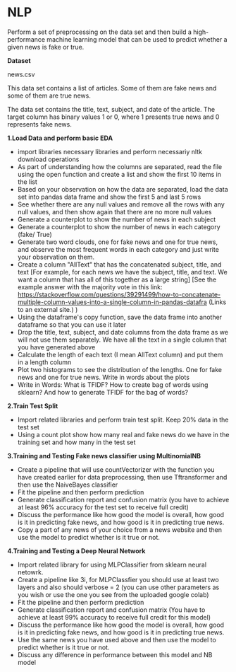 # NLP
Perform a set of preprocessing on the data set and then build a high-performance machine learning model that can be used to predict whether a given news is fake or true.

**Dataset**

news.csv

This data set contains a list of articles. Some of them are fake news and some of them are true news. 

The data set contains the title, text, subject, and date of the article. The target column has binary values 1 or 0, where 1 presents true news and 0 represents fake news.

**1.Load Data and perform basic EDA**
  * import libraries necessary libraries and perform necessariy nltk download operations
  * As part of understanding how the columns are separated, read the file using the open function and create a list and show the first 10 items in the list
  * Based on your observation on how the data are separated, load the data set into pandas data frame and show the first 5 and last 5 rows
  * See whether there are any null values and remove all the rows with any null values, and then show again that there are no more null values
  * Generate a counterplot to show the number of news in each subject
  * Generate a counterplot to show the number of news in each category (fake/ True)
  * Generate two word clouds, one for fake news and one for true news, and observe the most frequent words in each category and just write your observation on them.
  * Create a column "AllText" that has the concatenated subject, title, and text [For example, for each news we have the subject, title, and text. We want a column that has all of this together as a large string]  [See the example answer with the majority vote in this link: https://stackoverflow.com/questions/39291499/how-to-concatenate-multiple-column-values-into-a-single-column-in-pandas-datafra (Links to an external site.) )
  * Using the dataframe's copy function, save the data frame into another dataframe so that you can use it later
  * Drop the title, text, subject, and date columns from the data frame as we will not use them separately. We have all the text in a single column that you have generated above
  * Calculate the length of each text (I mean AllText column) and put them in a length column
  * Plot two histograms to see the distribution of the lengths. One for fake news and one for true news. Write in words about the plots
  * Write in Words: What is TFIDF? How to create bag of words using sklearn? And how to generate TFIDF for the bag of words?

**2.Train Test Split**
  * Import related libraries and perform train test split. Keep 20% data in the test set
  * Using a count plot show how many real and fake news do we have in the training set and how many in the test set

**3.Training and Testing Fake news classifier using MultinomialNB**
  * Create a pipeline that will use countVectorizer with the function you have created earlier for data preprocessing, then use Tftransformer and then use the NaiveBayes classifier
  * Fit the pipeline and then perform prediction
  * Generate classification report and confusion matrix (you have to achieve at least 96% accuracy for the test set to receive full credit)
  * Discuss the performance like how good the model is overall, how good is it in predicting fake news, and how good is it in predicting true news.
  * Copy a part of any news of your choice from a news website and then use the model to predict whether is it true or not. 

**4.Training and Testing a Deep Neural Network**
  * Import related library for using MLPClassifier from sklearn neural netowrk.
  * Create a pipeline like 3i, for MLPClassfier you should use at least two layers and also should verbose = 2 (you can use other parameters as you wish or use the one you see from the uploaded google colab)
  * Fit the pipeline and then perform prediction
  * Generate classification report and confusion matrix (You have to achieve at least 99% accuracy to receive full credit for this model)
  * Discuss the performance like how good the model is overall, how good is it in predicting fake news, and how good is it in predicting true news.
  * Use the same news you have used above and then use the model to predict whether is it true or not. 
  * Discuss any difference in performance between this model and NB model
